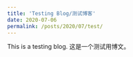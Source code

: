 ```yaml
---
title: 'Testing Blog/测试博客'
date: 2020-07-06
permalink: /posts/2020/07/test/
---
```


This is a testing blog.
这是一个测试用博文。
<!-- I just constructed this website today and feel it's a good place to archive some thoughts of mine. In the past three month the topic that troubles me and almost everyone in the world is the coronavirus. It was a sudden transition in the September when we are told not to come back to the campus in the middle of the spring break. 

During the two month following the annoucement, I spent 99 percent of my life in a house near CMU. I do grocery and all purchases through online merchants and have literally no face to face contacts with anyone except my three housemates. While I was able to do so, I can imagine it would be hard for some other students who live in apartments or places with limited online grocery options. 

In mid-May I returned to China. The plan was that I should be able to get back to UChicago to begin my study as a PhD student in September if things go well. If not, I should be there by January next year. But the recent developments make me worry that I was being too optimistic. There're things that make me raise my eyebrows: the premature reopenning, lack of respect to lockdown rules, political fights over a public health issue, the soaring case numbers. I'm sure now that I won't go to Chicago in September and likely not going to make it by January either. 

Fall quarter, and maybe the whole 2020-2021 school year, will be challenging. The experience I had with online teacher/learning suggests that there will be a lot of problems. As a student, it is hard to stay focused and keep taking note in class. As a teaching assistant, it is (extermely) difficult to interact with the students or have instant feedbacks. There are no face cams, hand-raises, or slight nods/approvals. Being a first year student might make it even harder due to a lack of existing relationships with professors and students. -->